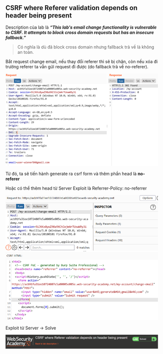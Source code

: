 ## CSRF where Referer validation depends on header being present

Description của lab là ***“This lab's email change functionality is vulnerable to CSRF. It attempts to block cross domain requests but has an insecure fallback.”***

> Có nghĩa là dù đã block cross domain nhưng fallback trả về là không an toàn.

Bắt request change email, nếu thay đổi referer thì sẽ bị chặn, còn nếu xóa đi trường referer ta vẫn gửi request đi được (do fallback trả về no-referer).

![](/imgs/CSRF/31.png?raw=true)

Từ đó, ta sẽ tiến hành generate ra csrf form và thêm phần head là **no-referer**

Hoặc có thể thêm head từ Server Exploit là Referrer-Policy: no-referrer

![](/imgs/CSRF/32.png?raw=true)

Exploit từ Server -> Solve

![](/imgs/CSRF/33.png?raw=true)
